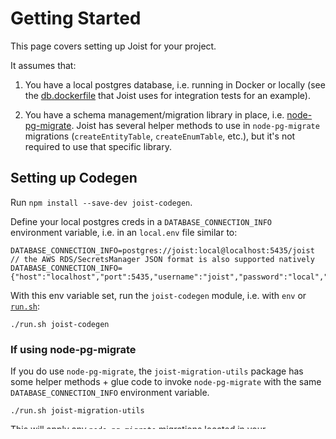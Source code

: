 
# Getting Started

This page covers setting up Joist for your project.

It assumes that:

1. You have a local postgres database, i.e. running in Docker or locally (see the [db.dockerfile](https://github.com/stephenh/joist-ts/blob/master/packages/integration-tests/db.dockerfile) that Joist uses for integration tests for an example).

2. You have a schema management/migration library in place, i.e. [node-pg-migrate](https://github.com/salsita/node-pg-migrate). Joist has several helper methods to use in `node-pg-migrate` migrations (`createEntityTable`, `createEnumTable`, etc.), but it's not required to use that specific library.

## Setting up Codegen

Run `npm install --save-dev joist-codegen`.

Define your local postgres creds in a `DATABASE_CONNECTION_INFO` environment variable, i.e. in an `local.env` file similar to:

```dotenv
DATABASE_CONNECTION_INFO=postgres://joist:local@localhost:5435/joist
// the AWS RDS/SecretsManager JSON format is also supported natively 
DATABASE_CONNECTION_INFO={"host":"localhost","port":5435,"username":"joist","password":"local","dbname":"joist"}
```

With this env variable set, run the `joist-codegen` module, i.e. with `env` or [`run.sh`](https://github.com/stephenh/joist-ts/blob/master/packages/integration-tests/run.sh):

```shell
./run.sh joist-codegen
```

### If using node-pg-migrate

If you do use `node-pg-migrate`, the `joist-migration-utils` package has some helper methods + glue code to invoke `node-pg-migrate` with the same `DATABASE_CONNECTION_INFO` environment variable.

```shell
./run.sh joist-migration-utils
```

This will apply any `node-pg-migrate` migrations located in your `./migrations/` directory, and then, if `ADD_FLUSH_DATABASE` is set, add the `flush_database()` function for your tests to use. 

Note that usually `joist-migration-utils` / your migration library of choice is run first, i.e. a flow would be:

1. Start your database
2. Reset the schema
3. Apply the migrations from scratch
4. Run code generation

Which, using Joist's integration tests as an example, can look like:

```shell
docker-compose up -d db
docker-compose exec db ./reset.sh
./run.sh joist-migration-utils
./run.sh joist-codegen
```




